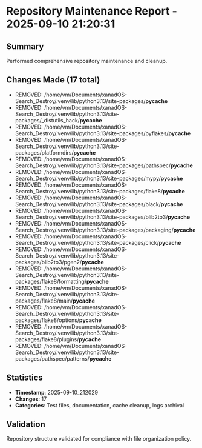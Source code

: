# Repository Maintenance Report - 2025-09-10 21:20:31

## Summary
Performed comprehensive repository maintenance and cleanup.

## Changes Made (17 total)

- REMOVED: /home/vm/Documents/xanadOS-Search_Destroy/.venv/lib/python3.13/site-packages/__pycache__
- REMOVED: /home/vm/Documents/xanadOS-Search_Destroy/.venv/lib/python3.13/site-packages/_distutils_hack/__pycache__
- REMOVED: /home/vm/Documents/xanadOS-Search_Destroy/.venv/lib/python3.13/site-packages/pyflakes/__pycache__
- REMOVED: /home/vm/Documents/xanadOS-Search_Destroy/.venv/lib/python3.13/site-packages/platformdirs/__pycache__
- REMOVED: /home/vm/Documents/xanadOS-Search_Destroy/.venv/lib/python3.13/site-packages/pathspec/__pycache__
- REMOVED: /home/vm/Documents/xanadOS-Search_Destroy/.venv/lib/python3.13/site-packages/mypy/__pycache__
- REMOVED: /home/vm/Documents/xanadOS-Search_Destroy/.venv/lib/python3.13/site-packages/flake8/__pycache__
- REMOVED: /home/vm/Documents/xanadOS-Search_Destroy/.venv/lib/python3.13/site-packages/black/__pycache__
- REMOVED: /home/vm/Documents/xanadOS-Search_Destroy/.venv/lib/python3.13/site-packages/blib2to3/__pycache__
- REMOVED: /home/vm/Documents/xanadOS-Search_Destroy/.venv/lib/python3.13/site-packages/packaging/__pycache__
- REMOVED: /home/vm/Documents/xanadOS-Search_Destroy/.venv/lib/python3.13/site-packages/click/__pycache__
- REMOVED: /home/vm/Documents/xanadOS-Search_Destroy/.venv/lib/python3.13/site-packages/blib2to3/pgen2/__pycache__
- REMOVED: /home/vm/Documents/xanadOS-Search_Destroy/.venv/lib/python3.13/site-packages/flake8/formatting/__pycache__
- REMOVED: /home/vm/Documents/xanadOS-Search_Destroy/.venv/lib/python3.13/site-packages/flake8/main/__pycache__
- REMOVED: /home/vm/Documents/xanadOS-Search_Destroy/.venv/lib/python3.13/site-packages/flake8/options/__pycache__
- REMOVED: /home/vm/Documents/xanadOS-Search_Destroy/.venv/lib/python3.13/site-packages/flake8/plugins/__pycache__
- REMOVED: /home/vm/Documents/xanadOS-Search_Destroy/.venv/lib/python3.13/site-packages/pathspec/patterns/__pycache__

## Statistics
- **Timestamp**: 2025-09-10_212029
- **Changes**: 17
- **Categories**: Test files, documentation, cache cleanup, logs archival

## Validation
Repository structure validated for compliance with file organization policy.
